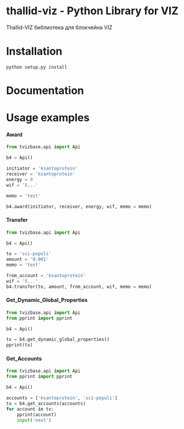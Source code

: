 # thallid-viz - Python Library for VIZ

Thallid-VIZ библиотека для блокчейна VIZ


# Installation

`python setup.py install`

# Documentation


# Usage examples

#### Award
``` python
from tvizbase.api import Api

b4 = Api()

initiator = 'ksantoprotein'
receiver = 'ksantoprotein'
energy = 0
wif = '5...'

memo = 'test'

b4.award(initiator, receiver, energy, wif, memo = memo)
```


#### Transfer
``` python
from tvizbase.api import Api

b4 = Api()

to = 'sci-populi'
amount = '0.001'
memo = 'test'

from_account = 'ksantoprotein'
wif = '5...'
b4.transfer(to, amount, from_account, wif, memo = memo)

```

#### Get_Dynamic_Global_Properties
``` python
from tvizbase.api import Api
from pprint import pprint

b4 = Api()

tx = b4.get_dynamic_global_properties()
pprint(tx)

```

#### Get_Accounts
``` python
from tvizbase.api import Api
from pprint import pprint

b4 = Api()

accounts = ['ksantoprotein', 'sci-populi']
tx = b4.get_accounts(accounts)
for account in tx:
	pprint(account)
	input('next')

```
